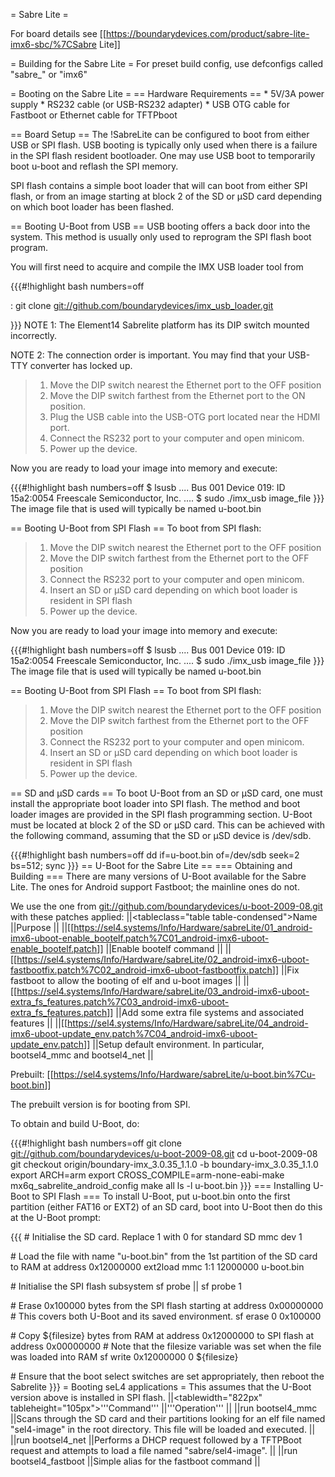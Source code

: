 = Sabre Lite =

For board details see
\[\[<https://boundarydevices.com/product/sabre-lite-imx6-sbc/%7CSabre>
Lite\]\]

= Building for the Sabre Lite = For preset build config, use defconfigs
called "sabre\_" or "imx6"

= Booting on the Sabre Lite = == Hardware Requirements == \* 5V/3A power
supply \* RS232 cable (or USB-RS232 adapter) \* USB OTG cable for
Fastboot or Ethernet cable for TFTPboot

== Board Setup == The !SabreLite can be configured to boot from either
USB or SPI flash. USB booting is typically only used when there is a
failure in the SPI flash resident bootloader. One may use USB boot to
temporarily boot u-boot and reflash the SPI memory.

SPI flash contains a simple boot loader that will can boot from either
SPI flash, or from an image starting at block 2 of the SD or μSD card
depending on which boot loader has been flashed.

== Booting U-Boot from USB == USB booting offers a back door into the
system. This method is usually only used to reprogram the SPI flash boot
program.

You will first need to acquire and compile the IMX USB loader tool from

{{{\#!highlight bash numbers=off

:   git clone <git://github.com/boundarydevices/imx_usb_loader.git>

}}} NOTE 1: The Element14 Sabrelite platform has its DIP switch mounted
incorrectly.

NOTE 2: The connection order is important. You may find that your
USB-TTY converter has locked up.

> 1.  Move the DIP switch nearest the Ethernet port to the OFF position
> 2.  Move the DIP switch farthest from the Ethernet port to the
>     ON position.
> 3.  Plug the USB cable into the USB-OTG port located near the
>     HDMI port.
> 4.  Connect the RS232 port to your computer and open minicom.
> 5.  Power up the device.

Now you are ready to load your image into memory and execute:

{{{\#!highlight bash numbers=off \$ lsusb .... Bus 001 Device 019: ID
15a2:0054 Freescale Semiconductor, Inc. .... \$ sudo ./imx\_usb
image\_file }}} The image file that is used will typically be named
u-boot.bin

== Booting U-Boot from SPI Flash == To boot from SPI flash:

> 1.  Move the DIP switch nearest the Ethernet port to the OFF position
> 2.  Move the DIP switch farthest from the Ethernet port to the OFF
>     position
> 3.  Connect the RS232 port to your computer and open minicom.
> 4.  Insert an SD or μSD card depending on which boot loader is
>     resident in SPI flash
> 5.  Power up the device.

Now you are ready to load your image into memory and execute:

{{{\#!highlight bash numbers=off \$ lsusb .... Bus 001 Device 019: ID
15a2:0054 Freescale Semiconductor, Inc. .... \$ sudo ./imx\_usb
image\_file }}} The image file that is used will typically be named
u-boot.bin

== Booting U-Boot from SPI Flash == To boot from SPI flash:

> 1.  Move the DIP switch nearest the Ethernet port to the OFF position
> 2.  Move the DIP switch farthest from the Ethernet port to the OFF
>     position
> 3.  Connect the RS232 port to your computer and open minicom.
> 4.  Insert an SD or μSD card depending on which boot loader is
>     resident in SPI flash
> 5.  Power up the device.

== SD and μSD cards == To boot U-Boot from an SD or μSD card, one must
install the appropriate boot loader into SPI flash. The method and boot
loader images are provided in the SPI flash programming section. U-Boot
must be located at block 2 of the SD or μSD card. This can be achieved
with the following command, assuming that the SD or μSD device is
/dev/sdb.

{{{\#!highlight bash numbers=off dd if=u-boot.bin of=/dev/sdb seek=2
bs=512; sync }}} == U-Boot for the Sabre Lite == === Obtaining and
Building === There are many versions of U-Boot available for the Sabre
Lite. The ones for Android support Fastboot; the mainline ones do not.

We use the one from
<git://github.com/boundarydevices/u-boot-2009-08.git> with these patches
applied: ||&lt;tableclass="table table-condensed"&gt;Name ||Purpose ||
||\[\[<https://sel4.systems/Info/Hardware/sabreLite/01_android-imx6-uboot-enable_bootelf.patch%7C01_android-imx6-uboot-enable_bootelf.patch>\]\]
||Enable bootelf command ||
||\[\[<https://sel4.systems/Info/Hardware/sabreLite/02_android-imx6-uboot-fastbootfix.patch%7C02_android-imx6-uboot-fastbootfix.patch>\]\]
||Fix fastboot to allow the booting of elf and u-boot images ||
||\[\[<https://sel4.systems/Info/Hardware/sabreLite/03_android-imx6-uboot-extra_fs_features.patch%7C03_android-imx6-uboot-extra_fs_features.patch>\]\]
||Add some extra file systems and associated features ||
||\[\[<https://sel4.systems/Info/Hardware/sabreLite/04_android-imx6-uboot-update_env.patch%7C04_android-imx6-uboot-update_env.patch>\]\]
||Setup default environment. In particular, bootsel4\_mmc and
bootsel4\_net ||

Prebuilt:
\[\[<https://sel4.systems/Info/Hardware/sabreLite/u-boot.bin%7Cu-boot.bin>\]\]

The prebuilt version is for booting from SPI.

To obtain and build U-Boot, do:

{{{\#!highlight bash numbers=off git clone
<git://github.com/boundarydevices/u-boot-2009-08.git> cd u-boot-2009-08
git checkout origin/boundary-imx\_3.0.35\_1.1.0 -b
boundary-imx\_3.0.35\_1.1.0 export ARCH=arm export
CROSS\_COMPILE=arm-none-eabi-make mx6q\_sabrelite\_android\_config make
all ls -l u-boot.bin }}} === Installing U-Boot to SPI Flash === To
install U-Boot, put u-boot.bin onto the first partition (either FAT16 or
EXT2) of an SD card, boot into U-Boot then do this at the U-Boot prompt:

{{{ \# Initialise the SD card. Replace 1 with 0 for standard SD mmc dev
1

\# Load the file with name "u-boot.bin" from the 1st partition of the SD
card to RAM at address 0x12000000 ext2load mmc 1:1 12000000 u-boot.bin

\# Initialise the SPI flash subsystem sf probe || sf probe 1

\# Erase 0x100000 bytes from the SPI flash starting at address
0x00000000 \# This covers both U-Boot and its saved environment. sf
erase 0 0x100000

\# Copy \${filesize} bytes from RAM at address 0x12000000 to SPI flash
at address 0x00000000 \# Note that the filesize variable was set when
the file was loaded into RAM sf write 0x12000000 0 \${filesize}

\# Ensure that the boot select switches are set appropriately, then
reboot the Sabrelite }}} = Booting seL4 applications = This assumes that
the U-Boot version above is installed in SPI flash.
||&lt;tablewidth="822px" tableheight="105px"&gt;'''Command'''
||'''Operation''' || ||run bootsel4\_mmc ||Scans through the SD card and
their partitions looking for an elf file named "sel4-image" in the root
directory. This file will be loaded and executed. || ||run bootsel4\_net
||Performs a DHCP request followed by a TFTPBoot request and attempts to
load a file named "sabre/sel4-image". || ||run bootsel4\_fastboot
||Simple alias for the fastboot command ||
